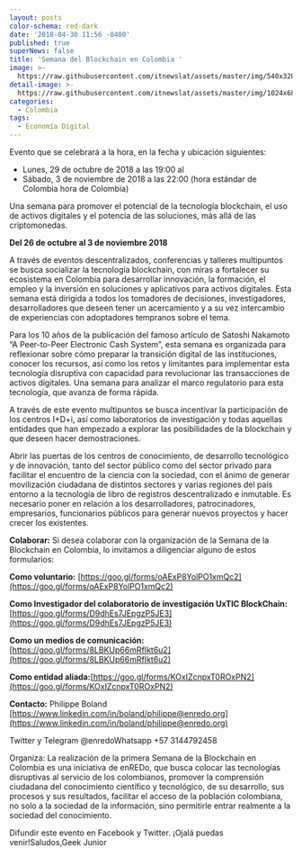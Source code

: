 ```yaml
---
layout: posts
color-schema: red-dark
date: '2018-04-30 11:56 -0400'
published: true
superNews: false
title: 'Semana del Blockchain en Colombia '
image: >-
  https://raw.githubusercontent.com/itnewslat/assets/master/img/540x320/Blockchain-week-p.jpg
detail-image: >-
  https://raw.githubusercontent.com/itnewslat/assets/master/img/1024x680/Blockchain-week-g.jpg
categories:
  - Colombia
tags:
  - Economía Digital
---
```

Evento que se celebrará a la hora, en la fecha y ubicación siguientes: 

- Lunes, 29 de octubre de 2018 a las 19:00 al
- Sábado, 3 de noviembre de 2018 a las 22:00 (hora estándar de Colombia hora de Colombia)

Una semana para promover el potencial de la tecnología blockchain, el uso de activos digitales y el potencia de las soluciones, más allá de las criptomonedas.

**Del 26 de octubre al 3 de noviembre 2018**

A través de eventos descentralizados, conferencias y talleres multipuntos se busca socializar la tecnología blockchain, con miras a fortalecer su ecosistema en Colombia para desarrollar innovación, la formación, el empleo y la inversión en soluciones y aplicativos para activos digitales. Esta semana está dirigida a todos los tomadores de decisiones, investigadores, desarrolladores que deseen tener un acercamiento y a su vez intercambio de experiencias con adoptadores tempranos sobre el tema. 

Para los 10 años de la publicación del famoso artículo de Satoshi Nakamoto “A Peer-to-Peer Electronic Cash System”, esta semana es organizada para reflexionar sobre cómo preparar la transición digital de las instituciones, conocer los recursos, así como los retos y limitantes para implementar esta tecnología disruptiva con capacidad para revolucionar las transacciones de activos digitales. Una semana para analizar el marco regulatorio para esta tecnología, que avanza de forma rápida.

A través de este evento multipuntos se busca incentivar la participación de los centros I+D+i, así como laboratorios de investigación y todas aquellas entidades que han empezado a explorar las posibilidades de la blockchain y que deseen hacer demostraciones.

Abrir las puertas de los centros de conocimiento, de desarrollo tecnológico y de innovación, tanto del sector público como del sector privado para facilitar el encuentro de la ciencia con la sociedad, con el ánimo de generar movilización ciudadana de distintos sectores y varias regiones del país entorno a la tecnología de libro de registros descentralizado e inmutable. Es necesario poner en relación a los desarrolladores, patrocinadores, empresarios, funcionarios públicos para generar nuevos proyectos y hacer crecer los existentes.

**Colaborar:**
Si desea colaborar con la organización de la Semana de la Blockchain en Colombia, lo invitamos a diligenciar alguno de estos formularios:

**Como voluntario:**  [https://goo.gl/forms/oAExP8YolPO1xmQc2](https://goo.gl/forms/oAExP8YolPO1xmQc2)

**Como Investigador del colaboratorio de investigación UxTIC BlockChain:** [https://goo.gl/forms/D9dhEs7JEpgzP5JE3](https://goo.gl/forms/D9dhEs7JEpgzP5JE3)

**Como un medios de comunicación:**
[https://goo.gl/forms/8LBKUp66mRfIkt6u2](https://goo.gl/forms/8LBKUp66mRfIkt6u2)

**Como entidad aliada:**[https://goo.gl/forms/KOxIZcnpxT0ROxPN2](https://goo.gl/forms/KOxIZcnpxT0ROxPN2)

**Contacto:** Philippe Boland [https://www.linkedin.com/in/boland/philippe@enredo.org](https://www.linkedin.com/in/boland/philippe@enredo.org)

Twitter y Telegram @enredoWhatsapp +57 3144792458

Organiza:
La realización de la primera Semana de la Blockchain en Colombia es una iniciativa de enREDo, que busca colocar las tecnologías disruptivas al servicio de los colombianos, promover la comprensión ciudadana del conocimiento científico y tecnológico, de su desarrollo, sus procesos y sus resultados, facilitar el acceso de la población colombiana, no solo a la sociedad de la información, sino permitirle entrar realmente a la sociedad del conocimiento.

Difundir este evento en Facebook y Twitter. ¡Ojalá puedas venir!Saludos,Geek Junior 
	


